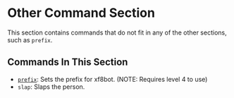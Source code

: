 # Other Command Section
This section contains commands that do not fit in any of the other sections, such as `prefix`.
## Commands In This Section
* [`prefix`](https://xf8b.github.io/documentation/xf8bot/commands/other/prefix/): Sets the prefix for xf8bot. (NOTE: Requires level 4 to use)
* `slap`: Slaps the person.